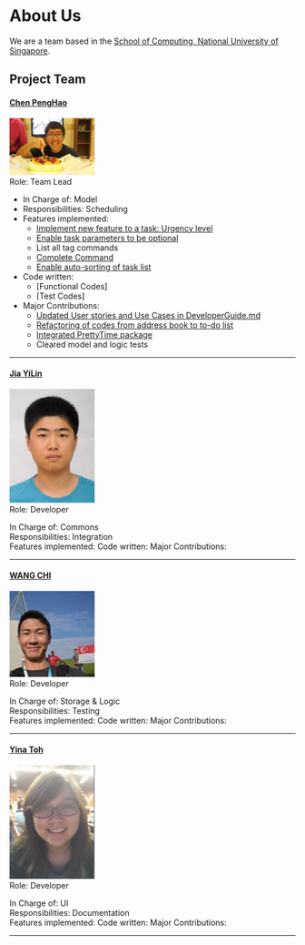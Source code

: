# About Us

We are a team based in the [School of Computing, National University of Singapore](http://www.comp.nus.edu.sg).

## Project Team

#### [Chen PengHao](https://github.com/chenpenghao) <br>
<img src="images/ChenPengHao.png" width="150"><br>
Role: Team Lead

* In Charge of: Model <br>
* Responsibilities: Scheduling <br>
* Features implemented:
	* [Implement new feature to a task: Urgency level](https://github.com/CS2103JAN2017-W10-B3/main/tree/6a6e62a60059572b9b6a38a26f691a418bfc27c2)
	* [Enable task parameters to be optional](https://github.com/CS2103JAN2017-W10-B3/main/commit/9c4ee9e9c011b3db194b22651d0ca9187386e93a)
	* List all tag commands
	* [Complete Command](https://github.com/CS2103JAN2017-W10-B3/main/commit/b1ba0eb0fb2b4c25a81e5df71a8f187d9dfcfff2)
	* [Enable auto-sorting of task list](https://github.com/CS2103JAN2017-W10-B3/main/commit/88e8177c8b206b6eeb963e4d8ccc4d3e5544b75b)
* Code written:
	* [Functional Codes]
	* [Test Codes]
* Major Contributions:
	* [Updated User stories and Use Cases in DeveloperGuide.md](https://github.com/CS2103JAN2017-W10-B3/main/commit/91c657a61fa56813a4e18b4c5b0edb2742f435f8)
	* [Refactoring of codes from address book to to-do list](https://github.com/CS2103JAN2017-W10-B3/main/commit/d2741b8850d32b0ac848321e9eb167ebb63a702b)
	* [Integrated PrettyTime package](https://github.com/CS2103JAN2017-W10-B3/main/commit/6f2f3f24f541a82efe95ce08f625fd661b933f62)
	* Cleared model and logic tests


-----

#### [Jia YiLin](https://github.com/emiyak)
<img src="images/JiaYiLin.png" width="150"><br>
Role: Developer <br>

In Charge of: Commons <br>
Responsibilities: Integration <br>
Features implemented:
Code written:
Major Contributions:


-----

#### [WANG CHI](https://github.com/wangchi92)
<img src="images/WangChi.png" width="150"><br>
Role: Developer <br>

In Charge of: Storage & Logic <br>
Responsibilities: Testing <br>
Features implemented:
Code written:
Major Contributions:

-----

#### [Yina Toh](https://github.com/yinatoh)
<img src="images/YinaToh.png" width="150"><br>
Role: Developer <br>

In Charge of: UI <br>
Responsibilities: Documentation <br>
Features implemented:
Code written:
Major Contributions:

-----
